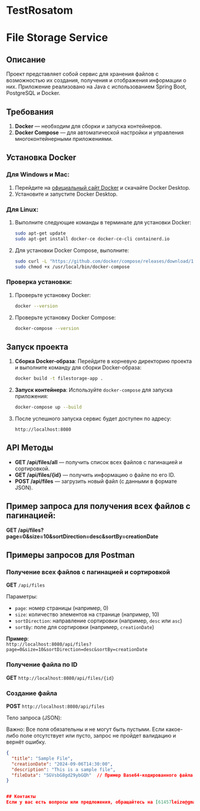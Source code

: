 # TestRosatom
# File Storage Service

## Описание
Проект представляет собой сервис для хранения файлов с возможностью их создания, получения и отображения информации о них. Приложение реализовано на Java с использованием Spring Boot, PostgreSQL и Docker.

## Требования
1. **Docker** — необходим для сборки и запуска контейнеров.
2. **Docker Compose** — для автоматической настройки и управления многоконтейнерными приложениями.

## Установка Docker

### Для Windows и Mac:
1. Перейдите на [официальный сайт Docker](https://www.docker.com/products/docker-desktop) и скачайте Docker Desktop.
2. Установите и запустите Docker Desktop.

### Для Linux:
1. Выполните следующие команды в терминале для установки Docker:
    ```bash
    sudo apt-get update
    sudo apt-get install docker-ce docker-ce-cli containerd.io
    ```
2. Для установки Docker Compose, выполните:
    ```bash
    sudo curl -L "https://github.com/docker/compose/releases/download/1.29.2/docker-compose-$(uname -s)-$(uname -m)" -o /usr/local/bin/docker-compose
    sudo chmod +x /usr/local/bin/docker-compose
    ```

### Проверка установки:
1. Проверьте установку Docker:
    ```bash
    docker --version
    ```
2. Проверьте установку Docker Compose:
    ```bash
    docker-compose --version
    ```

## Запуск проекта

1. **Сборка Docker-образа**:
    Перейдите в корневую директорию проекта и выполните команду для сборки Docker-образа:
    ```bash
    docker build -t filestorage-app .
    ```

2. **Запуск контейнера**:
    Используйте `docker-compose` для запуска приложения:
    ```bash
    docker-compose up --build
    ```

3. После успешного запуска сервис будет доступен по адресу:
    ```
    http://localhost:8080
    ```

## API Методы

- **GET /api/files/all** — получить список всех файлов с пагинацией и сортировкой.
- **GET /api/files/{id}** — получить информацию о файле по его ID.
- **POST /api/files** — загрузить новый файл (с данными в формате JSON).

## Пример запроса для получения всех файлов с пагинацией:
**GET /api/files?page=0&size=10&sortDirection=desc&sortBy=creationDate**

## Примеры запросов для Postman

### Получение всех файлов с пагинацией и сортировкой
**GET** `/api/files`

Параметры:
- `page`: номер страницы (например, 0)
- `size`: количество элементов на странице (например, 10)
- `sortDirection`: направление сортировки (например, `desc` или `asc`)
- `sortBy`: поле для сортировки (например, `creationDate`)

**Пример**:  
    ```
    http://localhost:8080/api/files?page=0&size=10&sortDirection=desc&sortBy=creationDate
    ```

### Получение файла по ID
**GET** `http://localhost:8080/api/files/{id}`


### Создание файла
**POST** `http://localhost:8080/api/files`


Тело запроса (JSON):

Важно:
Все поля обязательны и не могут быть пустыми. Если какое-либо поле отсутствует или пусто, запрос не пройдет валидацию и вернёт ошибку.

```json
{
  "title": "Sample File",
  "creationDate": "2024-09-06T14:30:00",
  "description": "This is a sample file",
  "fileData": "SGVsbG8gd29ybGQh"  // Пример Base64-кодированного файла
}


## Контакты
Если у вас есть вопросы или предложения, обращайтесь на [61457leize@gmail.com].

